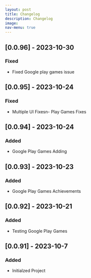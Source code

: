 ```yaml
---
layout: post
title: Changelog
description: Changelog
image: 
nav-menu: true
---
```


## [0.0.96] - 2023-10-30

### Fixed

- Fixed Google play games issue

## [0.0.95] - 2023-10-24

### Fixed

- Multiple UI Fixesn- Play Games Fixes

## [0.0.94] - 2023-10-24

### Added

- Google Play Games Adding

## [0.0.93] - 2023-10-23

### Added

- Google Play Games Achievements

## [0.0.92] - 2023-10-21

### Added

- Testing Google Play Games

## [0.0.91] - 2023-10-7

### Added

- Initialzed Project
